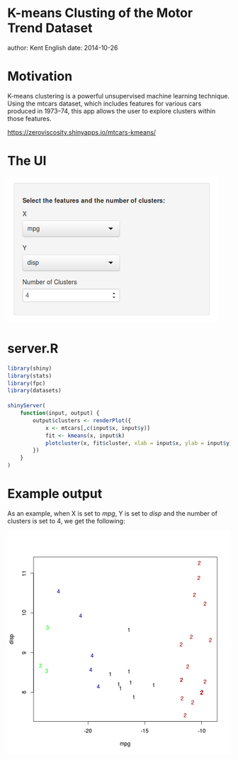 K-means Clusting of the Motor Trend Dataset
========================================================
author: Kent English
date: 2014-10-26

Motivation
========================================================

K-means clustering is a powerful unsupervised machine learning technique. Using the mtcars dataset, which includes features for various cars produced in 1973–74, this app allows the user to explore clusters within those features.

https://zeroviscosity.shinyapps.io/mtcars-kmeans/

The UI
========================================================
<img src="ui.png">

server.R
========================================================


```r
library(shiny)
library(stats)
library(fpc)
library(datasets)

shinyServer(
    function(input, output) {
        output$clusters <- renderPlot({
            x <- mtcars[,c(input$x, input$y)]
            fit <- kmeans(x, input$k)
            plotcluster(x, fit$cluster, xlab = input$x, ylab = input$y)
        })
    }    
)
```

Example output
========================================================

As an example, when X is set to *mpg*, Y is set to *disp* and the number of clusters is set to 4, we get the following:

![plot of chunk unnamed-chunk-2](mtcars-kmeans-figure/unnamed-chunk-2.png) 

